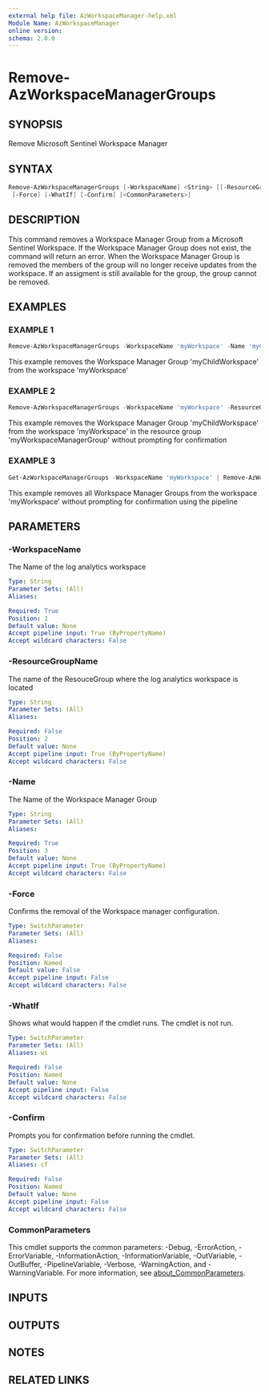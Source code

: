 ```yaml
---
external help file: AzWorkspaceManager-help.xml
Module Name: AzWorkspaceManager
online version:
schema: 2.0.0
---
```


# Remove-AzWorkspaceManagerGroups

## SYNOPSIS
Remove Microsoft Sentinel Workspace Manager

## SYNTAX

```powershell
Remove-AzWorkspaceManagerGroups [-WorkspaceName] <String> [[-ResourceGroupName] <String>] [-Name] <String>
 [-Force] [-WhatIf] [-Confirm] [<CommonParameters>]
```

## DESCRIPTION
This command removes a Workspace Manager Group from a Microsoft Sentinel Workspace.
If the Workspace Manager Group does not exist, the command will return an error.
When the Workspace Manager Group is removed the members of the group will no longer receive updates from the workspace.
If an assigment is still available for the group, the group cannot be removed.

## EXAMPLES

### EXAMPLE 1
```powershell
Remove-AzWorkspaceManagerGroups -WorkspaceName 'myWorkspace' -Name 'myChildWorkspace'
```

This example removes the Workspace Manager Group 'myChildWorkspace' from the workspace 'myWorkspace'

### EXAMPLE 2
```powershell
Remove-AzWorkspaceManagerGroups -WorkspaceName 'myWorkspace' -ResourceGroupName 'myWorkspaceManagerGroup' -Name 'myChildWorkspace' -Force
```

This example removes the Workspace Manager Group 'myChildWorkspace' from the workspace 'myWorkspace' in the resource group 'myWorkspaceManagerGroup' without prompting for confirmation

### EXAMPLE 3
```powershell
Get-AzWorkspaceManagerGroups -WorkspaceName 'myWorkspace' | Remove-AzWorkspaceManagerGroups -Force
```

This example removes all Workspace Manager Groups from the workspace 'myWorkspace' without prompting for confirmation using the pipeline

## PARAMETERS

### -WorkspaceName
The Name of the log analytics workspace

```yaml
Type: String
Parameter Sets: (All)
Aliases:

Required: True
Position: 1
Default value: None
Accept pipeline input: True (ByPropertyName)
Accept wildcard characters: False
```

### -ResourceGroupName
The name of the ResouceGroup where the log analytics workspace is located

```yaml
Type: String
Parameter Sets: (All)
Aliases:

Required: False
Position: 2
Default value: None
Accept pipeline input: True (ByPropertyName)
Accept wildcard characters: False
```

### -Name
The Name of the Workspace Manager Group

```yaml
Type: String
Parameter Sets: (All)
Aliases:

Required: True
Position: 3
Default value: None
Accept pipeline input: True (ByPropertyName)
Accept wildcard characters: False
```

### -Force
Confirms the removal of the Workspace manager configuration.

```yaml
Type: SwitchParameter
Parameter Sets: (All)
Aliases:

Required: False
Position: Named
Default value: False
Accept pipeline input: False
Accept wildcard characters: False
```

### -WhatIf
Shows what would happen if the cmdlet runs.
The cmdlet is not run.

```yaml
Type: SwitchParameter
Parameter Sets: (All)
Aliases: wi

Required: False
Position: Named
Default value: None
Accept pipeline input: False
Accept wildcard characters: False
```

### -Confirm
Prompts you for confirmation before running the cmdlet.

```yaml
Type: SwitchParameter
Parameter Sets: (All)
Aliases: cf

Required: False
Position: Named
Default value: None
Accept pipeline input: False
Accept wildcard characters: False
```

### CommonParameters
This cmdlet supports the common parameters: -Debug, -ErrorAction, -ErrorVariable, -InformationAction, -InformationVariable, -OutVariable, -OutBuffer, -PipelineVariable, -Verbose, -WarningAction, and -WarningVariable. For more information, see [about_CommonParameters](http://go.microsoft.com/fwlink/?LinkID=113216).

## INPUTS

## OUTPUTS

## NOTES

## RELATED LINKS
